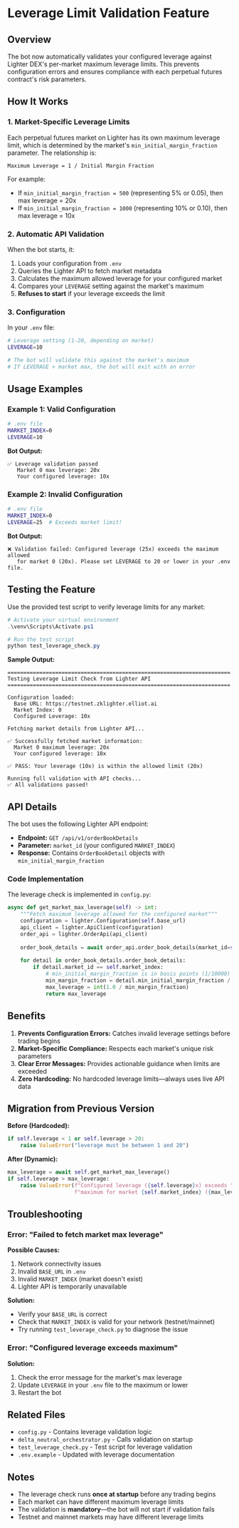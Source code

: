# Leverage Limit Validation Feature

## Overview

The bot now automatically validates your configured leverage against Lighter DEX's per-market maximum leverage limits. This prevents configuration errors and ensures compliance with each perpetual futures contract's risk parameters.

## How It Works

### 1. **Market-Specific Leverage Limits**

Each perpetual futures market on Lighter has its own maximum leverage limit, which is determined by the market's `min_initial_margin_fraction` parameter. The relationship is:

```
Maximum Leverage = 1 / Initial Margin Fraction
```

For example:
- If `min_initial_margin_fraction = 500` (representing 5% or 0.05), then max leverage = 20x
- If `min_initial_margin_fraction = 1000` (representing 10% or 0.10), then max leverage = 10x

### 2. **Automatic API Validation**

When the bot starts, it:

1. Loads your configuration from `.env`
2. Queries the Lighter API to fetch market metadata
3. Calculates the maximum allowed leverage for your configured market
4. Compares your `LEVERAGE` setting against the market's maximum
5. **Refuses to start** if your leverage exceeds the limit

### 3. **Configuration**

In your `.env` file:

```bash
# Leverage setting (1-20, depending on market)
LEVERAGE=10

# The bot will validate this against the market's maximum
# If LEVERAGE > market max, the bot will exit with an error
```

## Usage Examples

### Example 1: Valid Configuration

```bash
# .env file
MARKET_INDEX=0
LEVERAGE=10
```

**Bot Output:**
```
✅ Leverage validation passed
   Market 0 max leverage: 20x
   Your configured leverage: 10x
```

### Example 2: Invalid Configuration

```bash
# .env file
MARKET_INDEX=0
LEVERAGE=25  # Exceeds market limit!
```

**Bot Output:**
```
❌ Validation failed: Configured leverage (25x) exceeds the maximum allowed 
   for market 0 (20x). Please set LEVERAGE to 20 or lower in your .env file.
```

## Testing the Feature

Use the provided test script to verify leverage limits for any market:

```powershell
# Activate your virtual environment
.\venv\Scripts\Activate.ps1

# Run the test script
python test_leverage_check.py
```

**Sample Output:**
```
======================================================================
Testing Leverage Limit Check from Lighter API
======================================================================

Configuration loaded:
  Base URL: https://testnet.zklighter.elliot.ai
  Market Index: 0
  Configured Leverage: 10x

Fetching market details from Lighter API...

✅ Successfully fetched market information:
  Market 0 maximum leverage: 20x
  Your configured leverage: 10x

✅ PASS: Your leverage (10x) is within the allowed limit (20x)

Running full validation with API checks...
✅ All validations passed!
```

## API Details

The bot uses the following Lighter API endpoint:

- **Endpoint:** `GET /api/v1/orderBookDetails`
- **Parameter:** `market_id` (your configured `MARKET_INDEX`)
- **Response:** Contains `OrderBookDetail` objects with `min_initial_margin_fraction`

### Code Implementation

The leverage check is implemented in `config.py`:

```python
async def get_market_max_leverage(self) -> int:
    """Fetch maximum leverage allowed for the configured market"""
    configuration = lighter.Configuration(self.base_url)
    api_client = lighter.ApiClient(configuration)
    order_api = lighter.OrderApi(api_client)
    
    order_book_details = await order_api.order_book_details(market_id=self.market_index)
    
    for detail in order_book_details.order_book_details:
        if detail.market_id == self.market_index:
            # min_initial_margin_fraction is in basis points (1/10000)
            min_margin_fraction = detail.min_initial_margin_fraction / 10000.0
            max_leverage = int(1.0 / min_margin_fraction)
            return max_leverage
```

## Benefits

1. **Prevents Configuration Errors:** Catches invalid leverage settings before trading begins
2. **Market-Specific Compliance:** Respects each market's unique risk parameters
3. **Clear Error Messages:** Provides actionable guidance when limits are exceeded
4. **Zero Hardcoding:** No hardcoded leverage limits—always uses live API data

## Migration from Previous Version

**Before (Hardcoded):**
```python
if self.leverage < 1 or self.leverage > 20:
    raise ValueError("leverage must be between 1 and 20")
```

**After (Dynamic):**
```python
max_leverage = await self.get_market_max_leverage()
if self.leverage > max_leverage:
    raise ValueError(f"Configured leverage ({self.leverage}x) exceeds "
                     f"maximum for market {self.market_index} ({max_leverage}x)")
```

## Troubleshooting

### Error: "Failed to fetch market max leverage"

**Possible Causes:**
1. Network connectivity issues
2. Invalid `BASE_URL` in `.env`
3. Invalid `MARKET_INDEX` (market doesn't exist)
4. Lighter API is temporarily unavailable

**Solution:**
- Verify your `BASE_URL` is correct
- Check that `MARKET_INDEX` is valid for your network (testnet/mainnet)
- Try running `test_leverage_check.py` to diagnose the issue

### Error: "Configured leverage exceeds maximum"

**Solution:**
1. Check the error message for the market's max leverage
2. Update `LEVERAGE` in your `.env` file to the maximum or lower
3. Restart the bot

## Related Files

- `config.py` - Contains leverage validation logic
- `delta_neutral_orchestrator.py` - Calls validation on startup
- `test_leverage_check.py` - Test script for leverage validation
- `.env.example` - Updated with leverage documentation

## Notes

- The leverage check runs **once at startup** before any trading begins
- Each market can have different maximum leverage limits
- The validation is **mandatory**—the bot will not start if validation fails
- Testnet and mainnet markets may have different leverage limits
